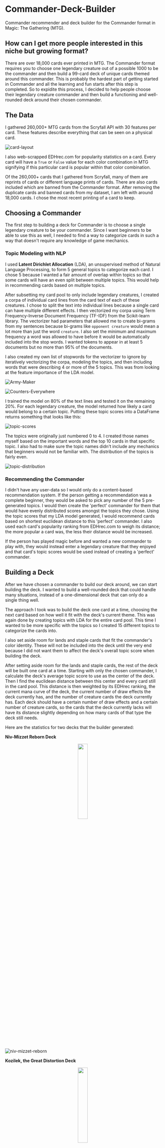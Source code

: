 # Commander-Deck-Builder
Commander recommender and deck builder for the Commander format in Magic: The Gathering (MTG).

## How can I get more people interested in this niche but growing format?
There are over 18,000 cards ever printed in MTG. The Commander format requires you to choose one legendary creature out of a possible 1000 to be the commander and then build a 99-card deck of unique cards themed around this commander. This is probably the hardest part of getting started in Commander and all the learning and fun starts after this step is completed. So to expidite this process, I decided to help people choose their legendary creature commander and then build a functioning and well-rounded deck around their chosen commander.

## The Data
I gathered 260,000+ MTG cards from the Scryfall API with 30 features per card. These features describe everything that can be seen on a physical card.

![card-layout](/Images/MTG-card-layout.jpg "Card structure")

I also web-scrapped EDHrec.com for popularity statistics on a card. Every card will have a `True` or `False` value for each color combination in MTG signifying if this particular card is popular within that color combination.

Of the 260,000+ cards that I gathered from Scryfall, many of them are reprints of cards or different language prints of cards. There are also cards included which are banned from the Commander format. After removing the duplicate cards and banned cards from my dataset, I am left with around 18,000 cards. I chose the most recent printing of a card to keep.

## Choosing a Commander
The first step to building a deck for Commander is to choose a single legendary creature to be your commander. Since I want beginners to be able to use this as well, I needed to find a way to categorize cards in such a way that doesn't require any knowledge of game mechanics.
### Topic Modeling with NLP
I used **Latent Dirichlet Allocation** (LDA), an unsupervised method of Natural Language Processing, to form 5 general topics to categorize each card. I chose 5 because I wanted a fair amount of overlap within topics so that some cards will have an even split between multiple topics. This would help in recommending cards based on multiple topics. 

After subsetting my card pool to only include legendary creatures, I created a corpa of individual card lines from the card text of each of these creatures. I chose to split the text into individual lines because a single card can have multiple different effects. I then vectorized my corpa using Term Frequency-Inverse Document Frequency (TF-IDF) from the Scikit-learn library. The vectorizer had parameters that allowed me to create bi-grams from my sentences because bi-grams like `opponent creature` would mean a lot more than just the word `creature`. I also set the minimum and maximum frequency a word was allowed to have before it would be automatically included into the stop words. I wanted tokens to appear in at least 5 documents but no more than 95% of the documents.

I also created my own list of stopwords for the vectorizer to ignore by iteratively vectorizing the corpa, modeling the topics, and then including words that were describing 4 or more of the 5 topics. This was from looking at the feature importance of the LDA model.

![Army-Maker](/Images/Army_Maker_Topic.png)

![Counters-Everywhere](/Images/Counter_Everywhere_Topic.png)

I trained the model on 80% of the text lines and tested it on the remaining 20%. For each legendary creature, the model returned how likely a card would belong to a certain topic. Putting these topic scores into a DataFrame returns something that looks like this:

![topic-scores](/Images/topic_scores.png "topic scores dataframe")

The topics were originally just numbered 0 to 4. I created those names myself based on the important words and the top 10 cards in that specific topic. I also had to make sure the topic names didn't include any mechanics that beginners would not be familiar with. The distribution of the topics is fairly even.

![topic-distribution](/Images/Commander-LDA.png)

### Recommending the Commander
I didn't have any user-data so I would only do a content-based recommendation system. If the person getting a recommendation was a complete beginner, they would be asked to pick any number of the 5 pre-generated topics. I would then create the 'perfect' commander for them that would have evenly distributed scores amongst the topics they chose. Using the topic scores that my LDA model generated, I would recommend cards based on shortest euclidean distance to this 'perfect' commander. I also used each card's popularity ranking from EDHrec.com to weigh its distance; the more popular a card was, the less their distance would be increased.

If the person has played magic before and wanted a new commander to play with, they would instead enter a legendary creature that they enjoyed and that card's topic scores would be used instead of creating a 'perfect' commander.

## Building a Deck
After we have chosen a commander to build our deck around, we can start building the deck. I wanted to build a well-rounded deck that could handle many situations, instead of a one-dimensional deck that can only do a single thing well.

The approach I took was to build the deck one card at a time, choosing the next card based on how well it fit with the deck's current theme. This was again done by creating topics with LDA for the entire card pool. This time I wanted to be more specific with the topics so I created 15 different topics to categorize the cards into.

I also set aside room for lands and staple cards that fit the commander's color identity. These will not be included into the deck until the very end because I did not want them to affect the deck's overall topic score when building the deck.

After setting aside room for the lands and staple cards, the rest of the deck will be built one card at a time. Starting with only the chosen commander, I calculate the deck's average topic score to use as the center of the deck. Then I find the euclidean distance between this center and every card still in the card pool. This distance is then weighted by its EDHrec ranking, the current mana curve of the deck, the current number of draw effects the deck currently has, and the number of creature cards the deck currently has. Each deck should have a certain number of draw effects and a certain number of creature cards, so the cards that the deck currently lacks will have its distance slightly depending on how many cards of that type the deck still needs.

Here are the statistics for two decks that the builder generated:

**Niv-Mizzet Reborn Deck**

<p align="center"><img src="Images/nmr-card.jpg" width="25%" height="25%"></p>

![niv-mizzet-reborn](/Images/Niv-Mizzet-Reborn.png)

**Kozilek, the Great Distortion Deck**

<p align="center"><img src="Images/kgd-card.jpg" width="25%" height="25%"></p>

![kozilek](/Images/Kozilek-Great-Distortion.png)

Both decks have a mana curve centered around 3 which is to improve the deck's consistency, allowing a card to be played at every stage of the game. Each deck also has a good amount of creatures, the correct number of mana generation in the form of lands and artifacts, and enough removal and draw options.

## Showing the Deck
I also want to be able to show the generated deck to the person right away. The Scryfall API includes high resolution images of each card that I can stitch together and plot using matplotlib's subplots. However, storing 18,000+ high resolution images on my own machine would be a huge waste of space. Instead, I opted to make live API calls when creating the deck image to **save storage space at the expense of run time**. The deck can still be generated in under a minute with less than decent internet connection, so the amount of time sacrificed is well worth the space saved.

## Conclusions
This was meant to be a way to introduce people to the Commander format in MTG. It is difficult to determine what makes a deck better than another since that requires actually play-testing the decks. These decks are also generated in a vaccuum, so some cards might perform better or worse depending on what the other people in the game are playing. This is by no means the best possible deck but is a good starting point to play around and experiment with.

## Improvements and Next Steps
* Make API calls to TcgPlayer for card prices. Hope to use price as a feature so that different decks can be built for different budgets.
* Change the popularity ranking from edhrec from binary `true` or `false` to a percentage representing the number of user submitted decks the card appears in.
* Adjust stopwords, parameters for topic model, and weights for scores.
* Create a front end using Flask or Streamlit.
